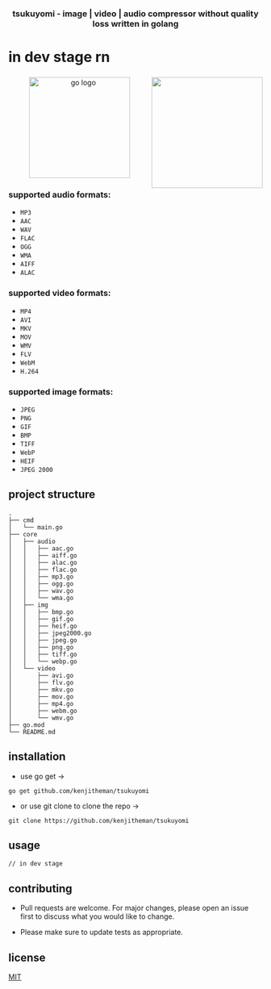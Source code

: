 <h3 align="center">tsukuyomi - image | video | audio compressor without quality loss written in golang</h3> 

# in dev stage rn

###

<img align="right" height="220" src="https://media.tenor.com/3wBClQGtDkgAAAAC/hououin-kyouma.gif"  />

###

<div align="center">
  <img src="https://cdn.jsdelivr.net/gh/devicons/devicon/icons/go/go-original.svg" height="200" alt="go logo"  />
</div>

###

### supported audio formats:

- `MP3`
- `AAC`
- `WAV`
- `FLAC`
- `OGG`
- `WMA`
- `AIFF`
- `ALAC`

### supported video formats:

- `MP4`
- `AVI`
- `MKV`
- `MOV`
- `WMV`
- `FLV`
- `WebM`
- `H.264`

### supported image formats:

- `JPEG`
- `PNG`
- `GIF`
- `BMP`
- `TIFF`
- `WebP`
- `HEIF`
- `JPEG 2000`

## project structure

```
.
├── cmd
│   └── main.go
├── core
│   ├── audio
│   │   ├── aac.go
│   │   ├── aiff.go
│   │   ├── alac.go
│   │   ├── flac.go
│   │   ├── mp3.go
│   │   ├── ogg.go
│   │   ├── wav.go
│   │   └── wma.go
│   ├── img
│   │   ├── bmp.go
│   │   ├── gif.go
│   │   ├── heif.go
│   │   ├── jpeg2000.go
│   │   ├── jpeg.go
│   │   ├── png.go
│   │   ├── tiff.go
│   │   └── webp.go
│   └── video
│       ├── avi.go
│       ├── flv.go
│       ├── mkv.go
│       ├── mov.go
│       ├── mp4.go
│       ├── webm.go
│       └── wmv.go
├── go.mod
└── README.md
```

## installation

- use go get ->

```
go get github.com/kenjitheman/tsukuyomi
```

- or use git clone to clone the repo ->

```
git clone https://github.com/kenjitheman/tsukuyomi
```

## usage

```
// in dev stage
```

## contributing

- Pull requests are welcome. For major changes, please open an issue first
to discuss what you would like to change.

- Please make sure to update tests as appropriate.

## license

[MIT](https://choosealicense.com/licenses/mit/)
